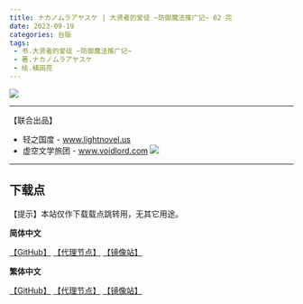 ```yaml
---
title: ナカノムラアヤスケ | 大贤者的爱徒 ~防御魔法推广记~ 02 完
date: 2023-09-19
categories: 台版
tags: 
 - 书.大贤者的爱徒 ~防御魔法推广记~
 - 著.ナカノムラアヤスケ
 - 绘.植田亮
---
```


![](https://cdn-ching-win.fonlego.com//upload_files/fonlego-rwd/prodpic/L_40126702.jpg)

---

【联合出品】

- 轻之国度 -
www.lightnovel.us
- 虚空文学旅团 -
www.voidlord.com
![](https://cdn.staticaly.com/gh/Minami926494/EPUB-COVER@main/logo.webp)

---

## 下载点

【提示】本站仅作下载载点跳转用，无其它用途。

**简体中文**

[【GitHub】](https://github.com/qtqtEricChiu/LightSnacks/raw/master/pages/source/23/Books/%5B%E3%83%8A%E3%82%AB%E3%83%8E%E3%83%A0%E3%83%A9%E3%82%A2%E3%83%A4%E3%82%B9%E3%82%B1%5D.%E5%A4%A7%E8%B4%A4%E8%80%85%E7%9A%84%E7%88%B1%E5%BE%92.~%E9%98%B2%E5%BE%A1%E9%AD%94%E6%B3%95%E6%8E%A8%E5%B9%BF%E8%AE%B0~.02.epub) [【代理节点】](https://ghproxy.com/https://github.com/qtqtEricChiu/LightSnacks/raw/master/pages/source/23/Books/%5B%E3%83%8A%E3%82%AB%E3%83%8E%E3%83%A0%E3%83%A9%E3%82%A2%E3%83%A4%E3%82%B9%E3%82%B1%5D.%E5%A4%A7%E8%B4%A4%E8%80%85%E7%9A%84%E7%88%B1%E5%BE%92.~%E9%98%B2%E5%BE%A1%E9%AD%94%E6%B3%95%E6%8E%A8%E5%B9%BF%E8%AE%B0~.02.epub) [【镜像站】](https://hub.nuaa.cf/qtqtEricChiu/LightSnacks/raw/master/pages/source/23/Books/%5B%E3%83%8A%E3%82%AB%E3%83%8E%E3%83%A0%E3%83%A9%E3%82%A2%E3%83%A4%E3%82%B9%E3%82%B1%5D.%E5%A4%A7%E8%B4%A4%E8%80%85%E7%9A%84%E7%88%B1%E5%BE%92.~%E9%98%B2%E5%BE%A1%E9%AD%94%E6%B3%95%E6%8E%A8%E5%B9%BF%E8%AE%B0~.02.epub)

**繁体中文**

[【GitHub】](https://github.com/qtqtEricChiu/LightSnacks/raw/master/pages/source/23/Books/%5Bzht%5D%5B%E3%83%8A%E3%82%AB%E3%83%8E%E3%83%A0%E3%83%A9%E3%82%A2%E3%83%A4%E3%82%B9%E3%82%B1%5D.%E5%A4%A7%E8%B3%A2%E8%80%85%E7%9A%84%E6%84%9B%E5%BE%92.~%E9%98%B2%E7%A6%A6%E9%AD%94%E6%B3%95%E6%8E%A8%E5%BB%A3%E8%A8%98~.02.epub) [【代理节点】](https://ghproxy.com/https://github.com/qtqtEricChiu/LightSnacks/raw/master/pages/source/23/Books/%5Bzht%5D%5B%E3%83%8A%E3%82%AB%E3%83%8E%E3%83%A0%E3%83%A9%E3%82%A2%E3%83%A4%E3%82%B9%E3%82%B1%5D.%E5%A4%A7%E8%B3%A2%E8%80%85%E7%9A%84%E6%84%9B%E5%BE%92.~%E9%98%B2%E7%A6%A6%E9%AD%94%E6%B3%95%E6%8E%A8%E5%BB%A3%E8%A8%98~.02.epub) [【镜像站】](https://hub.nuaa.cf/qtqtEricChiu/LightSnacks/raw/master/pages/source/23/Books/%5Bzht%5D%5B%E3%83%8A%E3%82%AB%E3%83%8E%E3%83%A0%E3%83%A9%E3%82%A2%E3%83%A4%E3%82%B9%E3%82%B1%5D.%E5%A4%A7%E8%B3%A2%E8%80%85%E7%9A%84%E6%84%9B%E5%BE%92.~%E9%98%B2%E7%A6%A6%E9%AD%94%E6%B3%95%E6%8E%A8%E5%BB%A3%E8%A8%98~.02.epub)
